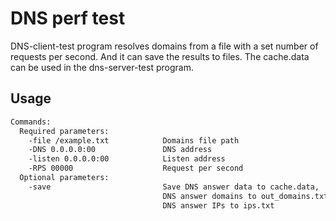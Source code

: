 # DNS perf test
DNS-client-test program resolves domains from a file with a set number of requests per second. And it can save the results to files. The cache.data can be used in the dns-server-test program.
## Usage
```sh
Commands:
  Required parameters:
    -file /example.txt            Domains file path
    -DNS 0.0.0.0:00               DNS address
    -listen 0.0.0.0:00            Listen address
    -RPS 00000                    Request per second
  Optional parameters:
    -save                         Save DNS answer data to cache.data,
                                  DNS answer domains to out_domains.txt,
                                  DNS answer IPs to ips.txt
```
